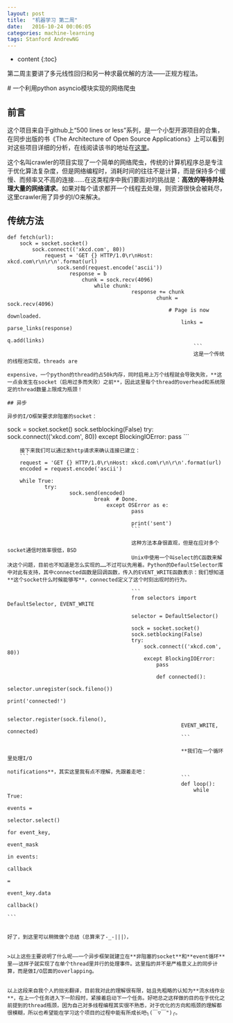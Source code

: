 ```yaml
---
layout: post
title:  "机器学习 第二周"
date:   2016-10-24 00:06:05
categories: machine-learning
tags: Stanford AndrewNG
---
```


* content
{:toc}

第二周主要讲了多元线性回归和另一种求最优解的方法——正规方程法。





﻿# 一个利用python asyncio模块实现的网络爬虫

## 前言

这个项目来自于github上“500 lines or less”系列，是一个小型开源项目的合集，在同步出版的书《The
Architecture of Open Source
Applications》上可以看到对这些项目详细的分析，在线阅读该书的地址在[这里](http://aosabook.org/en/index.html)。

这个名叫crawler的项目实现了一个简单的网络爬虫，传统的计算机程序总是专注于优化算法复杂度，但是网络编程时，消耗时间的往往不是计算，而是保持多个缓慢、而频率又不高的连接……在这类程序中我们要面对的挑战是：**高效的等待并处理大量的网络请求**。如果对每个请求都开一个线程去处理，则资源很快会被耗尽，这里crawler用了异步的I/O来解决。

## 传统方法
```
def fetch(url):
    sock = socket.socket()
        sock.connect(('xkcd.com', 80))
            request = 'GET {} HTTP/1.0\r\nHost: xkcd.com\r\n\r\n'.format(url)
                sock.send(request.encode('ascii'))
                    response = b
                        chunk = sock.recv(4096)
                            while chunk:
                                        response += chunk
                                                chunk = sock.recv(4096)
                                                    # Page is now downloaded.
                                                        links = parse_links(response)
                                                            q.add(links)
                                                            ```
                                                            这是一个传统的线程池实现，threads are
                                                            expensive，一个python的thread约占50k内存，同时启用上万个线程就会导致失败，**这一点会发生在socket（启用过多而失败）之前**，因此这里每个thread的overhead和系统限定的thread数量上限成为瓶颈！

## 异步

异步的I/O框架要求非阻塞的socket：
```
sock = socket.socket()
sock.setblocking(False)
try:
    sock.connect(('xkcd.com', 80))
    except BlockingIOError:
        pass
        ```

        接下来我们可以通过发http请求来确认连接已建立：
        ```
        request = 'GET {} HTTP/1.0\r\nHost: xkcd.com\r\n\r\n'.format(url)
        encoded = request.encode('ascii')

        while True:
                try:
                        sock.send(encoded)
                                break  # Done.
                                    except OSError as e:
                                            pass

                                            print('sent')
                                            ```

                                            这种方法本身很直观，但是在应对多个socket通信时效率很低，BSD
                                            Unix中使用一个叫select的C函数来解决这个问题，目前也不知道是怎么实现的……不过可以先用着。Python的DefaultSelector库中对此有支持，其中connected函数是回调函数，传入的EVENT_WRITE函数表示：我们想知道**这个socket什么时候能够写**，connected定义了这个时刻出现时的行为。

                                            ```
                                            from selectors import DefaultSelector, EVENT_WRITE

                                            selector = DefaultSelector()

                                            sock = socket.socket()
                                            sock.setblocking(False)
                                            try:
                                                sock.connect(('xkcd.com', 80))
                                                except BlockingIOError:
                                                    pass

                                                    def connected():
                                                        selector.unregister(sock.fileno())
                                                            print('connected!')

                                                            selector.register(sock.fileno(),
                                                            EVENT_WRITE, connected)
                                                            ```

                                                            **我们在一个循环里处理I/O
                                                            notifications**，其实这里我有点不理解，先跟着走吧：
                                                            ```
                                                            def loop():
                                                                while True:
                                                                            events =
                                                                            selector.select()
                                                                                    for event_key,
                                                                                        event_mask
                                                                                        in events:
                                                                                                    callback
                                                                                                    =
                                                                                                    event_key.data
                                                                                                                callback()
                                                                                                                ```

                                                                                                                好了，到这里可以稍微做个总结（总算来了-_-|||），

                                                                                                                >以上这些主要说明了什么呢——一个异步框架就建立在**非阻塞的socket**和**event循环**里——这样子就实现了在单个thread里并行的处理事件。这里指的并不是严格意义上的同步计算，而是做I/O层面的overlapping。

                                                                                                                以上这段来自我个人的拙劣翻译，目前我对此的理解很有限，姑且先粗略的认知为**流水线作业**，在上一个任务进入下一阶段时，紧接着启动下一个任务。好吧总之这样做的目的在于优化之前提到的thread瓶颈，因为自己对多线程编程其实很不熟悉，对于优化的方向和瓶颈的理解都很模糊，所以也希望能在学习这个项目的过程中能有所成长吧╮(￣▽￣")╭。
